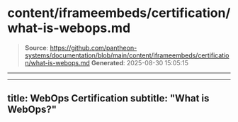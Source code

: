 # content/iframeembeds/certification/what-is-webops.md

> **Source**: https://github.com/pantheon-systems/documentation/blob/main/content/iframeembeds/certification/what-is-webops.md
> **Generated**: 2025-08-30 15:05:15

---

---
title: WebOps Certification
subtitle: "What is WebOps?"
---

<Partial file="certification-guide/what-is-webops.md" />
